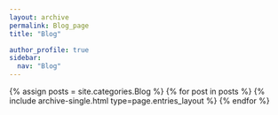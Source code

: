 ```yaml
---
layout: archive
permalink: Blog_page
title: "Blog"

author_profile: true
sidebar:
  nav: "Blog"
---
```


{% assign posts = site.categories.Blog %}
{% for post in posts %}
  {% include archive-single.html type=page.entries_layout %}
{% endfor %}